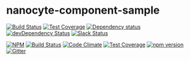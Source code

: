 # nanocyte-component-sample

[![Build Status](https://travis-ci.org/octoblu/nanocyte-component-sample.svg?branch=master)](https://travis-ci.org/octoblu/nanocyte-component-sample)
[![Test Coverage](https://codecov.io/gh/octoblu/nanocyte-component-sample/branch/master/graph/badge.svg)](https://codecov.io/gh/octoblu/nanocyte-component-sample)
[![Dependency status](http://img.shields.io/david/octoblu/nanocyte-component-sample.svg?style=flat)](https://david-dm.org/octoblu/nanocyte-component-sample)
[![devDependency Status](http://img.shields.io/david/dev/octoblu/nanocyte-component-sample.svg?style=flat)](https://david-dm.org/octoblu/nanocyte-component-sample#info=devDependencies)
[![Slack Status](http://community-slack.octoblu.com/badge.svg)](http://community-slack.octoblu.com)

[![NPM](https://nodei.co/npm/nanocyte-component-sample.svg?style=flat)](https://npmjs.org/package/nanocyte-component-sample)
[![Build Status](https://travis-ci.org/octoblu/nanocyte-component-sample.svg?branch=master)](https://travis-ci.org/octoblu/nanocyte-component-sample)
[![Code Climate](https://codeclimate.com/github/octoblu/nanocyte-component-sample/badges/gpa.svg)](https://codeclimate.com/github/octoblu/nanocyte-component-sample)
[![Test Coverage](https://codeclimate.com/github/octoblu/nanocyte-component-sample/badges/coverage.svg)](https://codeclimate.com/github/octoblu/nanocyte-component-sample)
[![npm version](https://badge.fury.io/js/nanocyte-component-sample.svg)](http://badge.fury.io/js/nanocyte-component-sample)
[![Gitter](https://badges.gitter.im/octoblu/help.svg)](https://gitter.im/octoblu/help)
